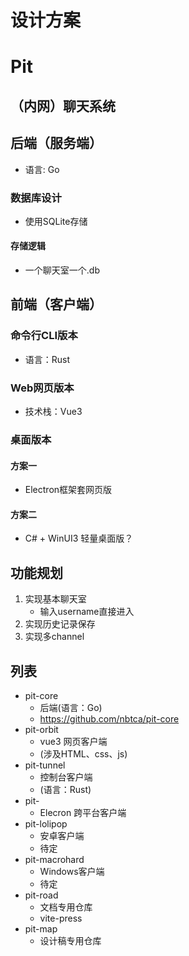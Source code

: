 # 设计方案

# Pit

## （内网）聊天系统

## 后端（服务端）

- 语言: Go

### 数据库设计

- 使用SQLite存储

#### 存储逻辑

- 一个聊天室一个.db

## 前端（客户端）

### 命令行CLI版本

- 语言：Rust

### Web网页版本

- 技术栈：Vue3

### 桌面版本

#### 方案一

- Electron框架套网页版

#### 方案二

- C# + WinUI3 轻量桌面版？

## 功能规划

1. 实现基本聊天室
   - 输入username直接进入
2. 实现历史记录保存
3. 实现多channel

## 列表

- pit-core
  - 后端(语言：Go)
  - <https://github.com/nbtca/pit-core>
- pit-orbit
  - vue3 网页客户端
  - (涉及HTML、css、js)
- pit-tunnel
  - 控制台客户端
  - (语言：Rust)
- pit-
  - Elecron 跨平台客户端
- pit-lolipop
  - 安卓客户端
  - 待定
- pit-macrohard
  - Windows客户端
  - 待定
- pit-road
  - 文档专用仓库
  - vite-press
- pit-map
  - 设计稿专用仓库

